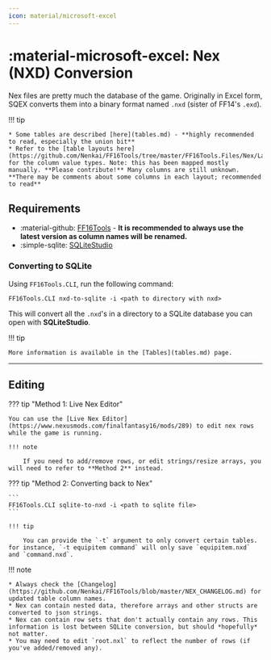 ```yaml
---
icon: material/microsoft-excel
---
```


# :material-microsoft-excel: Nex (NXD) Conversion

Nex files are pretty much the database of the game. Originally in Excel form, SQEX converts them into a binary format named `.nxd` (sister of FF14's `.exd`).

!!! tip

    * Some tables are described [here](tables.md) - **highly recommended to read, especially the union bit**
    * Refer to the [table layouts here](https://github.com/Nenkai/FF16Tools/tree/master/FF16Tools.Files/Nex/Layouts) for the column value types. Note: this has been mapped mostly manually. **Please contribute!** Many columns are still unknown. **There may be comments about some columns in each layout; recommended to read**

## Requirements

* :material-github: [FF16Tools](https://github.com/Nenkai/FF16Tools) - **It is recommended to always use the latest version as column names will be renamed.**
* :simple-sqlite: [SQLiteStudio](https://sqlitestudio.pl/)

### Converting to SQLite

Using `FF16Tools.CLI`, run the following command:

```
FF16Tools.CLI nxd-to-sqlite -i <path to directory with nxd>
```

This will convert all the `.nxd`'s in a directory to a SQLite database you can open with **SQLiteStudio**.

!!! tip

    More information is available in the [Tables](tables.md) page.


---

## Editing

??? tip "Method 1: Live Nex Editor"

    You can use the [Live Nex Editor](https://www.nexusmods.com/finalfantasy16/mods/289) to edit nex rows while the game is running.

    !!! note

        If you need to add/remove rows, or edit strings/resize arrays, you will need to refer to **Method 2** instead.

??? tip "Method 2: Converting back to Nex"

    ```
    FF16Tools.CLI sqlite-to-nxd -i <path to sqlite file>
    ```

    !!! tip

        You can provide the `-t` argument to only convert certain tables. for instance, `-t equipitem command` will only save `equipitem.nxd` and `command.nxd`.

!!! note

    * Always check the [Changelog](https://github.com/Nenkai/FF16Tools/blob/master/NEX_CHANGELOG.md) for updated table column names.
    * Nex can contain nested data, therefore arrays and other structs are converted to json strings.
    * Nex can contain row sets that don't actually contain any rows. This information is lost between SQLite conversion, but should *hopefully* not matter.
    * You may need to edit `root.nxl` to reflect the number of rows (if you've added/removed any).